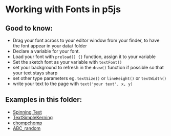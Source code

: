 # Working with Fonts in p5js

## Good to know:
* Drag your font across to your editor window from your finder, to have the font appear in your data/ folder
* Declare a variable for your font.
* Load your font with `preload() {}` function, assign it to your variable
* Set the sketch font as your variable with `textFont()`
* set your background to refresh in the `draw()` function if possible so that your text stays sharp
* set other type parameters eg. `textSize()` or `lineHeight()` or `textWidth()`
* write your text to the page with `text('your text', x, y)`

## Examples in this folder:
* [Spinning Text](https://karenanndonnachie.github.io/MESS_IS_MORE/P5JS/CH2_FONTS/A2TheK_spinningText)
* [TextSimpleKerning](https://karenanndonnachie.github.io/MESS_IS_MORE/P5JS/CH2_FONTS/TextSimpleKerning/)
* [chompchomp](https://karenanndonnachie.github.io/MESS_IS_MORE/P5JS/CH2_FONTS/chompchomp)
* [ABC_random](https://karenanndonnachie.github.io/MESS_IS_MORE/P5JS/CH2_FONTS/ABC_random)
